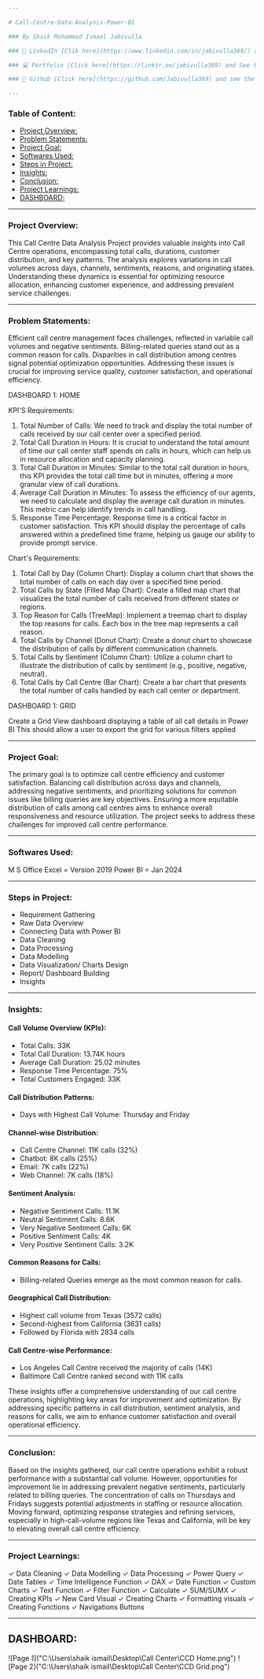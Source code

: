 ```yaml
---

# Call-Centre-Data-Analysis-Power-BI

### By Shaik Mohammad Ismael Jabivulla

### 💼 LinkedIn [Clik here](https://www.linkedin.com/in/jabivulla369/) and Connect to me for data-related useful information.

### 💻 Portfolio [Click here](https://linktr.ee/jabivulla369) and See the Live Dashboard.

### 📓 Github [Click here](https://github.com/Jabivulla369) and see the other Projects.

---
```


### Table of Content:

- [Project Overview:](#project-overview)
- [Problem Statements:](#problem-statements)
- [Project Goal:](#project-goal)
- [Softwares Used:](#softwares-used)
- [Steps in Project:](#steps-in-project)
- [Insights:](#insights)
- [Conclusion:](#conclusion)
- [Project Learnings:](#project-learnings)
- [DASHBOARD:](#dashboard)

---

### Project Overview:

This Call Centre Data Analysis Project provides valuable insights into Call Centre operations, encompassing total calls, durations, customer distribution, and key patterns. The analysis explores variations in call volumes across days, channels, sentiments, reasons, and originating states. Understanding these dynamics is essential for optimizing resource allocation, enhancing customer experience, and addressing prevalent service challenges.

---

### Problem Statements:

Efficient call centre management faces challenges, reflected in variable call volumes and negative sentiments.
Billing-related queries stand out as a common reason for calls. Disparities in call distribution among centres signal potential optimization opportunities.
Addressing these issues is crucial for improving service quality, customer satisfaction, and operational efficiency.

DASHBOARD 1: HOME

KPI'S Requirements:

1. Total Number of Calls: We need to track and display the total number of calls received by our call center over a specified period.
2. Total Call Duration in Hours: It is crucial to understand the total amount of time our call center staff spends on calls in hours, which can help us in resource allocation and capacity planning.
3. Total Call Duration in Minutes: Similar to the total call duration in hours, this KPI provides the total call time but in minutes, offering a more granular view of call durations.
4. Average Call Duration in Minutes: To assess the efficiency of our agents, we need to calculate and display the average call duration in minutes. This metric can help identify trends in call handling.
5. Response Time Percentage: Response time is a critical factor in customer satisfaction. This KPI should display the percentage of calls answered within a predefined time frame, helping us gauge our ability to provide prompt service.

Chart's Requirements:

1. Total Call by Day (Column Chart): Display a column chart that shows the total number of calls on each day over a specified time period.
2. Total Calls by State (Filled Map Chart): Create a filled map chart that visualizes the total number of calls received from different states or regions.
3. Top Reason for Calls (TreeMap): Implement a treemap chart to display the top reasons for calls. Each box in the tree map represents a call reason.
4. Total Calls by Channel (Donut Chart): Create a donut chart to showcase the distribution of calls by different communication channels.
5. Total Calls by Sentiment (Column Chart): Utilize a column chart to illustrate the distribution of calls by sentiment (e.g., positive, negative, neutral).
6. Total Calls by Call Centre (Bar Chart): Create a bar chart that presents the total number of calls handled by each call center or department.

DASHBOARD 1: GRID

Create a Grid View dashboard displaying a table of all call details in Power BI This should allow a user to export the grid for various filters applied

---

### Project Goal:

The primary goal is to optimize call centre efficiency and customer satisfaction.
Balancing call distribution across days and channels, addressing negative sentiments, and prioritizing solutions for common issues like billing queries are key objectives.
Ensuring a more equitable distribution of calls among call centres aims to enhance overall responsiveness and resource utilization.
The project seeks to address these challenges for improved call centre performance.

---

### Softwares Used:

M S Office Excel = Version 2019
Power BI = Jan 2024

---

### Steps in Project:

- Requirement Gathering
- Raw Data Overview
- Connecting Data with Power BI
- Data Cleaning
- Data Processing
- Data Modelling
- Data Visualization/ Charts Design
- Report/ Dashboard Building
- Insights

---

### Insights:

#### Call Volume Overview (KPIs):

- Total Calls: 33K
- Total Call Duration: 13.74K hours
- Average Call Duration: 25.02 minutes
- Response Time Percentage: 75%
- Total Customers Engaged: 33K

#### Call Distribution Patterns:

- Days with Highest Call Volume: Thursday and Friday

#### Channel-wise Distribution:

- Call Centre Channel: 11K calls (32%)
- Chatbot: 8K calls (25%)
- Email: 7K calls (22%)
- Web Channel: 7K calls (18%)

#### Sentiment Analysis:

- Negative Sentiment Calls: 11.1K
- Neutral Sentiment Calls: 8.8K
- Very Negative Sentiment Calls: 6K
- Positive Sentiment Calls: 4K
- Very Positive Sentiment Calls: 3.2K

#### Common Reasons for Calls:

- Billing-related Queries emerge as the most common reason for calls.

#### Geographical Call Distribution:

- Highest call volume from Texas (3572 calls)
- Second-highest from California (3631 calls)
- Followed by Florida with 2834 calls

#### Call Centre-wise Performance:

- Los Angeles Call Centre received the majority of calls (14K)
- Baltimore Call Centre ranked second with 11K calls

These insights offer a comprehensive understanding of our call centre operations, highlighting key areas for improvement and optimization. By addressing specific patterns in call distribution, sentiment analysis, and reasons for calls, we aim to enhance customer satisfaction and overall operational efficiency.

---

### Conclusion:

Based on the insights gathered, our call centre operations exhibit a robust performance with a substantial call volume. However, opportunities for improvement lie in addressing prevalent negative sentiments, particularly related to billing queries. The concentration of calls on Thursdays and Fridays suggests potential adjustments in staffing or resource allocation. Moving forward, optimizing response strategies and refining services, especially in high-call-volume regions like Texas and California, will be key to elevating overall call centre efficiency.

---

### Project Learnings:

✓ Data Cleaning
✓ Data Modelling
✓ Data Processing
✓ Power Query
✓ Date Tables
✓ Time Intelligence Function
✓ DAX
✓ Date Function
✓ Custom Charts
✓ Text Function
✓ Filter Function
✓ Calculate
✓ SUM/SUMX
✓ Creating KPIs
✓ New Card Visual
✓ Creating Charts
✓ Formatting visuals
✓ Creating Functions
✓ Navigations Buttons

---

## DASHBOARD:

![Page 1]("C:\Users\shaik ismail\Desktop\Call Center\CCD Home.png")
![Page 2]("C:\Users\shaik ismail\Desktop\Call Center\CCD Grid.png")
